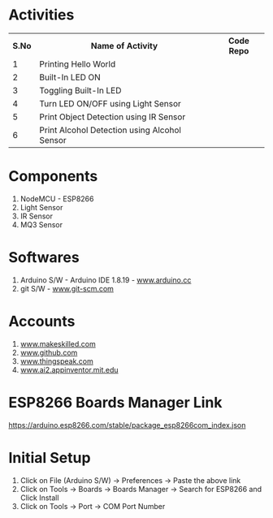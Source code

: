 # Activities
<table>
  <tr>
    <th>S.No</th>
    <th>Name of Activity</th>
    <th>Code Repo</th>
  </tr>
  <tr>
    <td>1</td>
    <td>Printing Hello World</td>
    <td></td>
  </tr>
  <tr>
    <td>2</td>
    <td>Built-In LED ON</td>
    <td></td>
  </tr>
  <tr>
    <td>3</td>
    <td>Toggling Built-In LED</td>
    <td></td>
  </tr>
  <tr>
    <td>4</td>
    <td>Turn LED ON/OFF using Light Sensor</td>
    <td></td>
  </tr>
  <tr>
    <td>5</td>
    <td>Print Object Detection using IR Sensor</td>
    <td></td>
  </tr>
  <tr>
    <td>6</td>
    <td>Print Alcohol Detection using Alcohol Sensor</td>
    <td></td>
  </tr>
</table>

# Components
1. NodeMCU - ESP8266
2. Light Sensor
3. IR Sensor
4. MQ3 Sensor

# Softwares
1. Arduino S/W - Arduino IDE 1.8.19 - www.arduino.cc
2. git S/W - www.git-scm.com

# Accounts
1. www.makeskilled.com
2. www.github.com
3. www.thingspeak.com
4. www.ai2.appinventor.mit.edu

# ESP8266 Boards Manager Link
https://arduino.esp8266.com/stable/package_esp8266com_index.json

# Initial Setup
1. Click on File (Arduino S/W) -> Preferences -> Paste the above link
2. Click on Tools -> Boards -> Boards Manager -> Search for ESP8266 and Click Install
3. Click on Tools -> Port -> COM Port Number
